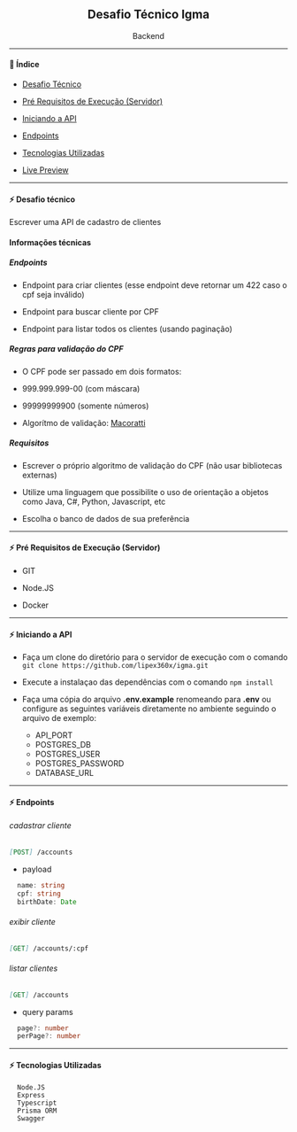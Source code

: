 <h2 align="center">Desafio Técnico Igma</h2>
<p align="center">Backend</p>

---

#### :bookmark_tabs: Índice

- [Desafio Técnico](#zap-desafio-técnico)

- [Pré Requisitos de Execução (Servidor)](#zap-startup)

- [Iniciando a API](#zap-iniciando-a-api)

- [Endpoints](#zap-endpoints)

- [Tecnologias Utilizadas](#zap-tecnologias-utilizadas)

- [Live Preview](https://glass-blue-login.netlify.app/)

---

#### :zap: Desafio técnico

Escrever uma API de cadastro de clientes 

#### Informações técnicas

##### Endpoints

* Endpoint para criar clientes (esse endpoint deve retornar um 422 caso o cpf seja inválido)

* Endpoint para buscar cliente por CPF

* Endpoint para listar todos os clientes (usando paginação)

##### Regras para validação do CPF

* O CPF pode ser passado em dois formatos:

* 999.999.999-00 (com máscara)

* 99999999900 (somente números)

* Algorítmo de validação: [Macoratti](https://www.macoratti.net/alg_cpf.htm#:~:text=O)


##### Requisitos

* Escrever o próprio algoritmo de validação do CPF (não usar bibliotecas externas)

* Utilize uma linguagem que possibilite o uso de orientação a objetos como Java, C#, Python, Javascript, etc

* Escolha o banco de dados de sua preferência

---

#### :zap: Pré Requisitos de Execução (Servidor)

* GIT

* Node.JS

* Docker

---

#### :zap: Iniciando a API

* Faça um clone do diretório para o servidor de execução com o comando `git clone https://github.com/lipex360x/igma.git`

* Execute a instalaçao das dependências com o comando `npm install`

* Faça uma cópia do arquivo **.env.example** renomeando para **.env** ou configure as seguintes variáveis diretamente no ambiente seguindo o arquivo de exemplo:
  * API_PORT
  * POSTGRES_DB
  * POSTGRES_USER
  * POSTGRES_PASSWORD
  * DATABASE_URL

---

#### :zap: Endpoints

###### cadastrar cliente
```md
[POST] /accounts
```

* payload

```ts
  name: string
  cpf: string
  birthDate: Date
```



###### exibir cliente

```md
[GET] /accounts/:cpf
```



###### listar clientes

```md
[GET] /accounts
```

* query params

```ts
  page?: number 
  perPage?: number 
```

---

#### :zap: Tecnologias Utilizadas

```
  Node.JS
  Express
  Typescript
  Prisma ORM
  Swagger
```
